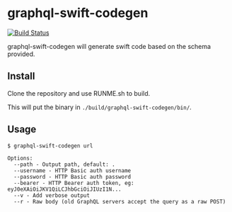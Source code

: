 # graphql-swift-codegen

[![Build Status](https://travis-ci.org/tberman/graphql-swift-codegen.svg?branch=master)](https://travis-ci.org/tberman/graphql-swift-codegen)

graphql-swift-codegen will generate swift code based on the schema provided.

## Install

Clone the repository and use RUNME.sh to build.

This will put the binary in `./build/graphql-swift-codegen/bin/`.

## Usage

```
$ graphql-swift-codegen url

Options:
  --path - Output path, default: .
  --username - HTTP Basic auth username
  --password - HTTP Basic auth password
  --bearer - HTTP Bearer auth token, eg: eyJ0eXAiOiJKV1QiLCJhbGciOiJIUzI1N...
  --v - Add verbose output
  --r - Raw body (old GraphQL servers accept the query as a raw POST)
```
